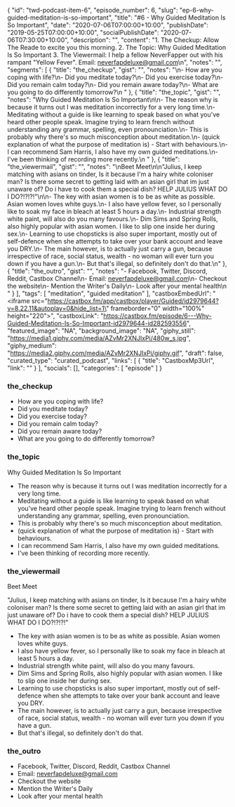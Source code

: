 {
	"id": "twd-podcast-item-6",
	"episode_number": 6,
	"slug": "ep-6-why-guided-meditation-is-so-important",
	"title": "#6 - Why Guided Meditation Is So Important",
	"date": "2020-07-06T07:00:00+10:00",
	"publishDate": "2019-05-25T07:00:00+10:00",
	"socialPublishDate": "2020-07-06T07:30:00+10:00",
	"description": "",
	"content": "1. The Checkup: Allow The Reade to excite you this morning. 2. The Topic: Why Guided Meditation Is So Important 3. The Viewermail: I help a fellow NeverFapper out with his rampant \"Yellow Fever\". Email: neverfapdeluxe@gmail.com\n",
	"notes": "",
	"segments": [
		{
			"title": "the_checkup",
			"gist": "",
			"notes": "\n- How are you coping with life?\n- Did you meditate today?\n- Did you exercise today?\n- Did you remain calm today?\n- Did you remain aware today?\n- What are you going to do differently tomorrow?\n      "
		},
		{
			"title": "the_topic",
			"gist": "",
			"notes": "Why Guided Meditation Is So Important\n\n- The reason why is because it turns out I was meditation incorrectly for a very long time.\n- Meditating without a guide is like learning to speak based on what you've heard other people speak. Imagine trying to learn french without understanding any grammar, spelling, even pronounciation.\n- This is probably why there's so much misconception about meditation.\n- (quick explanation of what the purpose of meditation is) - Start with behaviours.\n- I can recommend Sam Harris, I also have my own guided meditations.\n- I've been thinking of recording more recently.\n      "
		},
		{
			"title": "the_viewermail",
			"gist": "",
			"notes": "\nBeet Meet\n\n\"Julius, I keep matching with asians on tinder, Is it because I'm a hairy white coloniser man? Is there some secret to getting laid with an asian girl that im just unaware of? Do i have to cook them a special dish? HELP JULIUS WHAT DO I DO?!?!?!\"\n\n- The key with asian women is to be as white as possible. Asian women loves white guys.\n- I also have yellow fever, so I personally like to soak my face in bleach at least 5 hours a day.\n- Industrial strength white paint, will also do you many favours.\n- Dim Sims and Spring Rolls, also highly popular with asian women. I like to slip one inside her during sex.\n- Learning to use chopsticks is also super important, mostly out of self-defence when she attempts to take over your bank account and leave you DRY.\n- The main however, is to actually just carry a gun, because irrespective of race, social status, wealth - no woman will ever turn you down if you have a gun.\n- But that's illegal, so definitely don't do that.\n"
		},
		{
			"title": "the_outro",
			"gist": "",
			"notes": "- Facebook, Twitter, Discord, Reddit, Castbox Channel\n- Email: neverfapdeluxe@gmail.com\n- Checkout the website\n- Mention the Writer's Daily\n- Look after your mental health\n      "
		}
	],
	"tags": [
		"meditation",
		"guided meditation"
	],
	"castboxEmbedUrl": "<iframe src=\"https://castbox.fm/app/castbox/player/Guided/id2979644?v=8.22.11&autoplay=0&hide_list=1\" frameborder=\"0\" width=\"100%\" height=\"220\"></iframe>",
	"castboxLink": "https://castbox.fm/episode/6---Why-Guided-Meditation-Is-So-Important-id2979644-id282593556",
	"featured_image": "NA",
	"background_image": "NA",
	"giphy_still": "https://media1.giphy.com/media/AZvMr2XNJIxPi/480w_s.jpg",
	"giphy_medium": "https://media2.giphy.com/media/AZvMr2XNJIxPi/giphy.gif",
	"draft": false,
	"curated_type": "curated_podcast",
	"links": [
		{
			"title": "CastboxMp3Url",
			"link": ""
		}
	],
	"socials": [],
	"categories": [
		"episode"
	]
}

### the_checkup


- How are you coping with life?
- Did you meditate today?
- Did you exercise today?
- Did you remain calm today?
- Did you remain aware today?
- What are you going to do differently tomorrow?
      
### the_topic

Why Guided Meditation Is So Important

- The reason why is because it turns out I was meditation incorrectly for a very long time.
- Meditating without a guide is like learning to speak based on what you've heard other people speak. Imagine trying to learn french without understanding any grammar, spelling, even pronounciation.
- This is probably why there's so much misconception about meditation.
- (quick explanation of what the purpose of meditation is) - Start with behaviours.
- I can recommend Sam Harris, I also have my own guided meditations.
- I've been thinking of recording more recently.
      
### the_viewermail


Beet Meet

"Julius, I keep matching with asians on tinder, Is it because I'm a hairy white coloniser man? Is there some secret to getting laid with an asian girl that im just unaware of? Do i have to cook them a special dish? HELP JULIUS WHAT DO I DO?!?!?!"

- The key with asian women is to be as white as possible. Asian women loves white guys.
- I also have yellow fever, so I personally like to soak my face in bleach at least 5 hours a day.
- Industrial strength white paint, will also do you many favours.
- Dim Sims and Spring Rolls, also highly popular with asian women. I like to slip one inside her during sex.
- Learning to use chopsticks is also super important, mostly out of self-defence when she attempts to take over your bank account and leave you DRY.
- The main however, is to actually just carry a gun, because irrespective of race, social status, wealth - no woman will ever turn you down if you have a gun.
- But that's illegal, so definitely don't do that.

### the_outro

- Facebook, Twitter, Discord, Reddit, Castbox Channel
- Email: neverfapdeluxe@gmail.com
- Checkout the website
- Mention the Writer's Daily
- Look after your mental health
      
